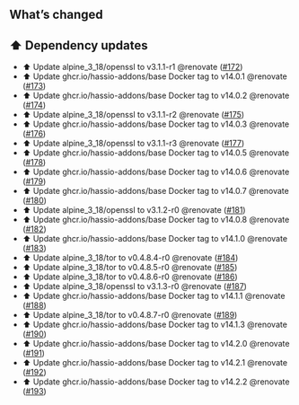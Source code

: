 ## What’s changed

## ⬆️ Dependency updates

- ⬆️ Update alpine_3_18/openssl to v3.1.1-r1 @renovate ([#172](https://github.com/hassio-addons/addon-tor/pull/172))
- ⬆️ Update ghcr.io/hassio-addons/base Docker tag to v14.0.1 @renovate ([#173](https://github.com/hassio-addons/addon-tor/pull/173))
- ⬆️ Update ghcr.io/hassio-addons/base Docker tag to v14.0.2 @renovate ([#174](https://github.com/hassio-addons/addon-tor/pull/174))
- ⬆️ Update alpine_3_18/openssl to v3.1.1-r2 @renovate ([#175](https://github.com/hassio-addons/addon-tor/pull/175))
- ⬆️ Update ghcr.io/hassio-addons/base Docker tag to v14.0.3 @renovate ([#176](https://github.com/hassio-addons/addon-tor/pull/176))
- ⬆️ Update alpine_3_18/openssl to v3.1.1-r3 @renovate ([#177](https://github.com/hassio-addons/addon-tor/pull/177))
- ⬆️ Update ghcr.io/hassio-addons/base Docker tag to v14.0.5 @renovate ([#178](https://github.com/hassio-addons/addon-tor/pull/178))
- ⬆️ Update ghcr.io/hassio-addons/base Docker tag to v14.0.6 @renovate ([#179](https://github.com/hassio-addons/addon-tor/pull/179))
- ⬆️ Update ghcr.io/hassio-addons/base Docker tag to v14.0.7 @renovate ([#180](https://github.com/hassio-addons/addon-tor/pull/180))
- ⬆️ Update alpine_3_18/openssl to v3.1.2-r0 @renovate ([#181](https://github.com/hassio-addons/addon-tor/pull/181))
- ⬆️ Update ghcr.io/hassio-addons/base Docker tag to v14.0.8 @renovate ([#182](https://github.com/hassio-addons/addon-tor/pull/182))
- ⬆️ Update ghcr.io/hassio-addons/base Docker tag to v14.1.0 @renovate ([#183](https://github.com/hassio-addons/addon-tor/pull/183))
- ⬆️ Update alpine_3_18/tor to v0.4.8.4-r0 @renovate ([#184](https://github.com/hassio-addons/addon-tor/pull/184))
- ⬆️ Update alpine_3_18/tor to v0.4.8.5-r0 @renovate ([#185](https://github.com/hassio-addons/addon-tor/pull/185))
- ⬆️ Update alpine_3_18/tor to v0.4.8.6-r0 @renovate ([#186](https://github.com/hassio-addons/addon-tor/pull/186))
- ⬆️ Update alpine_3_18/openssl to v3.1.3-r0 @renovate ([#187](https://github.com/hassio-addons/addon-tor/pull/187))
- ⬆️ Update ghcr.io/hassio-addons/base Docker tag to v14.1.1 @renovate ([#188](https://github.com/hassio-addons/addon-tor/pull/188))
- ⬆️ Update alpine_3_18/tor to v0.4.8.7-r0 @renovate ([#189](https://github.com/hassio-addons/addon-tor/pull/189))
- ⬆️ Update ghcr.io/hassio-addons/base Docker tag to v14.1.3 @renovate ([#190](https://github.com/hassio-addons/addon-tor/pull/190))
- ⬆️ Update ghcr.io/hassio-addons/base Docker tag to v14.2.0 @renovate ([#191](https://github.com/hassio-addons/addon-tor/pull/191))
- ⬆️ Update ghcr.io/hassio-addons/base Docker tag to v14.2.1 @renovate ([#192](https://github.com/hassio-addons/addon-tor/pull/192))
- ⬆️ Update ghcr.io/hassio-addons/base Docker tag to v14.2.2 @renovate ([#193](https://github.com/hassio-addons/addon-tor/pull/193))
